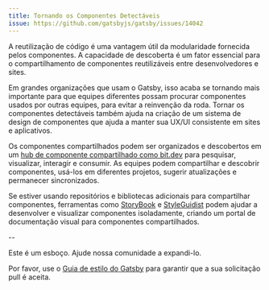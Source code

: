 ```yaml
---
title: Tornando os Componentes Detectáveis
issue: https://github.com/gatsbyjs/gatsby/issues/14042
---
```


A reutilização de código é uma vantagem útil da modularidade fornecida pelos componentes. A capacidade de descoberta é um fator essencial para o compartilhamento de componentes reutilizáveis entre desenvolvedores e sites.

Em grandes organizações que usam o Gatsby, isso acaba se tornando mais importante para que equipes diferentes possam procurar componentes usados por outras equipes, para evitar a reinvenção da roda. Tornar os componentes detectáveis também ajuda na criação de um sistema de design de componentes que ajuda a manter sua UX/UI consistente em sites e aplicativos.

Os componentes compartilhados podem ser organizados e descobertos em um [hub de componente compartilhado como bit.dev](https://bit.dev/components) para pesquisar, visualizar, interagir e consumir. As equipes podem compartilhar e descobrir componentes, usá-los em diferentes projetos, sugerir atualizações e permanecer sincronizados.

Se estiver usando repositórios e bibliotecas adicionais para compartilhar componentes, ferramentas como [StoryBook](/docs/visual-testing-with-storybook/) e [StyleGuidist](https://github.com/styleguidist/react-styleguidist) podem ajudar a desenvolver e visualizar componentes isoladamente, criando um portal de documentação visual para componentes compartilhados.

--

Este é um esboço. Ajude nossa comunidade a expandi-lo.

Por favor, use o [Guia de estilo do Gatsby](/contributing/gatsby-style-guide/) para garantir que a sua solicitação pull é aceita.
